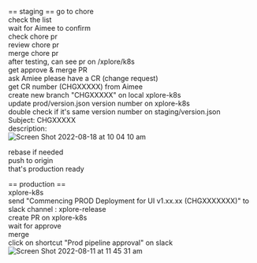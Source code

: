 == staging ==
go to chore  
check the list  
wait for Aimee to confirm  
check chore pr  
review chore pr  
merge chore pr  
after testing, can see pr on /xplore/k8s  
get approve & merge PR  
ask Amiee please have a CR (change request)  
get CR number (CHGXXXXX) from Aimee  
create new branch "CHGXXXXX" on local xplore-k8s  
update prod/version.json version number on xplore-k8s  
double check if it's same version number on staging/version.json  
Subject: CHGXXXXX  
description:   
![Screen Shot 2022-08-18 at 10 04 10 am](https://user-images.githubusercontent.com/109929798/185264404-061f463d-f965-4c59-9b60-75ad0b910ccf.png)

rebase if needed  
push to origin  
that's production ready  

== production ==  
xplore-k8s  
send "Commencing PROD Deployment for UI v1.xx.xx (CHGXXXXXXX)" to slack channel : xplore-release  
create PR on xplore-k8s  
wait for approve  
merge  
click on shortcut "Prod pipeline approval" on slack  
![Screen Shot 2022-08-11 at 11 45 31 am](https://user-images.githubusercontent.com/109929798/184051210-2d33896e-6c36-47af-b987-249b071ea2bb.png)
